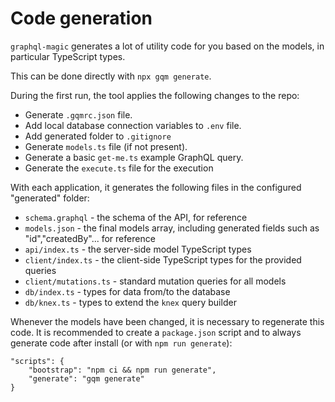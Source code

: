 # Code generation

`graphql-magic` generates a lot of utility code for you based on the models, in particular TypeScript types.

This can be done directly with `npx gqm generate`.

During the first run, the tool applies the following changes to the repo:

* Generate `.gqmrc.json` file.
* Add local database connection variables to `.env` file.
* Add generated folder to `.gitignore`
* Generate `models.ts` file (if not present).
* Generate a basic `get-me.ts` example GraphQL query.
* Generate the `execute.ts` file for the execution

With each application, it generates the following files in the configured "generated" folder:

* `schema.graphql` - the schema of the API, for reference
* `models.json` - the final models array, including generated fields such as "id","createdBy"... for reference
* `api/index.ts` - the server-side model TypeScript types
* `client/index.ts` - the client-side TypeScript types for the provided queries
* `client/mutations.ts` - standard mutation queries for all models
* `db/index.ts` - types for data from/to the database
* `db/knex.ts` - types to extend the `knex` query builder

Whenever the models have been changed, it is necessary to regenerate this code.
It is recommended to create a `package.json` script and to always generate code after install (or with `npm run generate`):

```
"scripts": {
    "bootstrap": "npm ci && npm run generate",
    "generate": "gqm generate"
}
```
